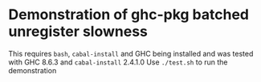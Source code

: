 # Demonstration of ghc-pkg batched unregister slowness

This requires `bash`, `cabal-install` and GHC being installed and was tested
with GHC 8.6.3 and `cabal-install` 2.4.1.0 Use `./test.sh` to run the demonstration

